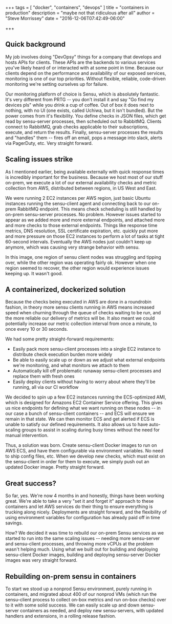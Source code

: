 +++
tags = [
  "docker",
  "containers",
  "devops"
]
title = "containers in production"
description = "maybe not that ridiculous after all"
author = "Steve Morrissey"
date = "2016-12-06T07:42:49-06:00"

+++

## Quick background

My job involves doing "DevOpsy" things for a company that develops and hosts APIs for clients. These APIs are the backends to various services you've likely heard of or interacted with at some point in time. Because our clients depend on the performance and availability of our exposed services, monitoring is one of our top priorities. Without flexible, reliable, code-driven monitoring we're setting ourselves up for failure.

Our monitoring platform of choice is Sensu, which is absolutely fantastic. It's very different from PRTG -- you don't install it and say "Go find my devices pls" while you drink a cup of coffee. Out of box it does next to nothing, with no UI (one exists, called Uchiwa, but it isn't bundled). But the power comes from it's flexibility.  You define checks in JSON files, which get read by sensu-server processes, then scheduled out to RabbitMQ. Clients connect to RabbitMQ, grab checks applicable to their subscriptions, execute, and return the results. Finally, sensu-server processes the results and "handles" them -- fires off an email, pops a message into slack, alerts via PagerDuty, etc. Very straight forward.

## Scaling issues strike

As I mentioned earlier, being available externally with quick response times is incredibly important for the business. Because we host most of our stuff on-prem, we execute a lot of our external availability checks and metric collection from AWS, distributed between regions, in US West and East. 

We were running 2 EC2 instances per AWS region, just basic Ubuntu instances running the sensu-client agent and connecting back to our on-prem RabbitMQ endpoint. This means check scheduling is still handled by on-prem sensu-server processes. No problem. However issues started to appear as we added more and more external endpoints, and attached more and more checks to those external endpoints. Things like response time metrics, DNS resolution, SSL certificate expiration, etc. quickly put more and more pressure on those EC2 instances to perform a lot of tasks at tight 60-second intervals. Eventually the AWS nodes just couldn't keep up anymore, which was causing very strange behavior with sensu.

In this image, one region of sensu client nodes was struggling and tipping over, while the other region was operating fairly ok. However when one region seemed to recover, the other region would experience issues keeping up. It wasn't good.


## A containerized, dockerized solution

Because the checks being executed in AWS are done in a roundrobin fashion, in theory more sensu clients running in AWS means increased speed when churning through the queue of checks waiting to be run, and the more reliable our delivery of metrics will be. It also meant we could potentially increase our metric collection interval from once a minute, to once every 10 or 30 seconds. 

We had some pretty straight-forward requirements:

* Easily pack more sensu-client processes into a single EC2 instance to distribute check execution burden more widely
* Be able to easily scale up or down as we adjust what external endpoints we're monitoring, and what monitors we attach to them
* Automatically kill off problematic runaway sensu-client processes and replace them with fresh ones
* Easily deploy clients without having to worry about where they'll be running, all via our CI workflow

We decided to spin up a few EC2 instances running the ECS-optimized AMI, which is designed for Amazons EC2 Container Service offering. This gives us nice endpoints for defining what we want running on these nodes -- in our case a bunch of sensu-client containers -- and ECS will ensure we remain in that state. We can then monitor ECS and get alerted if ECS is unable to satisfy our defined requirements. It also allows us to have auto-scaling groups to assist in scaling during busy times without the need for manual intervention.

Thus, a solution was born. Create sensu-client Docker images to run on AWS ECS, and have them configurable via environment variables. No need to ship config files, etc. When we develop new checks, which must exist on the sensu-client in order for them to execute, we simply push out an updated Docker image. Pretty straight forward.

## Great success?

So far, yes. We're now 4 months in and honestly, things have been working great. We're able to take a very "set it and forget it" approach to these containers and let AWS services do their thing to ensure everything is trucking along nicely. Deployments are straight forward, and the flexibility of using environment variables for configuration has already paid off in time savings.

How? We decided it was time to rebuild our on-prem Sensu services as we started to run into the same scaling issues -- needing more sensu-server and sensu-client processes, and throwing more vCPUs at the problem wasn't helping much. Using what we built out for building and deploying sensu-client Docker images, building and deploying sensu-server Docker images was very straight forward. 

## Rebuilding on-prem sensu in containers

To start we stood up a nonprod Sensu environment, purely running in containers, and migrated about 400 of our nonprod VMs (which run the sensu-client process to collect on-box metrics and run on-box checks) over to it with some solid success. We can easily scale up and down sensu-server containers as needed, and deploy new sensu-servers, with updated handlers and extensions, in a rolling release fashion. 
